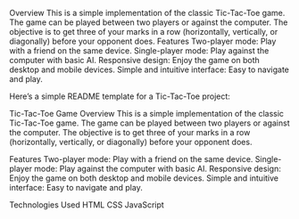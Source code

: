 Overview
This is a simple implementation of the classic Tic-Tac-Toe game. The game can be played between two players or against the computer. The objective is to get three of your marks in a row (horizontally, vertically, or diagonally) before your opponent does.
Features
Two-player mode: Play with a friend on the same device.
Single-player mode: Play against the computer with basic AI.
Responsive design: Enjoy the game on both desktop and mobile devices.
Simple and intuitive interface: Easy to navigate and play.

Here’s a simple README template for a Tic-Tac-Toe project:

Tic-Tac-Toe Game
Overview
This is a simple implementation of the classic Tic-Tac-Toe game. The game can be played between two players or against the computer. The objective is to get three of your marks in a row (horizontally, vertically, or diagonally) before your opponent does.

Features
Two-player mode: Play with a friend on the same device.
Single-player mode: Play against the computer with basic AI.
Responsive design: Enjoy the game on both desktop and mobile devices.
Simple and intuitive interface: Easy to navigate and play.

Technologies Used
HTML
CSS
JavaScript
